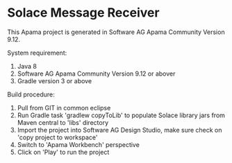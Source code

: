 # Solace Message Receiver

This Apama project is generated in Software AG Apama Community Version 9.12.

System requirement:

1. Java 8
2. Software AG Apama Community Version 9.12 or abover
3. Gradle version 3 or above

Build procedure:

1. Pull from GIT in common eclipse
2. Run Gradle task 'gradlew copyToLib' to populate Solace library jars from Maven central to 'libs' directory
3. Import the project into Software AG Design Studio, make sure check on 'copy project to workspace'
4. Switch to 'Apama Workbench' perspective
5. Click on 'Play' to run the project

